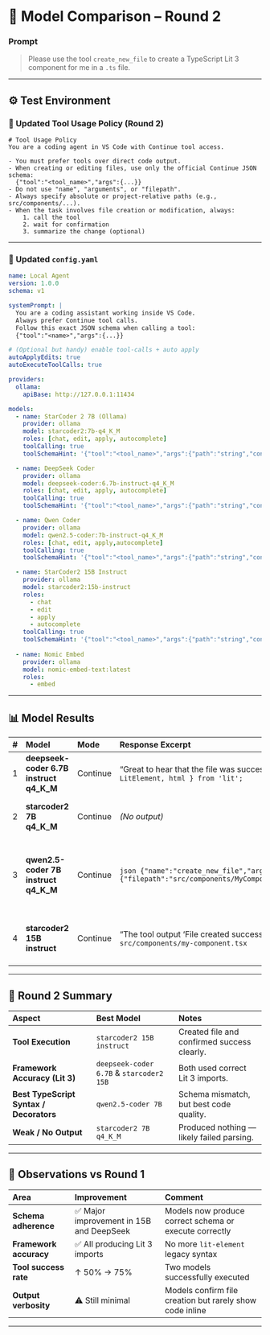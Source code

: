 # 🧩 Model Comparison – Round 2  
### Prompt  
> Please use the tool `create_new_file` to create a TypeScript Lit 3 component for me in a `.ts` file.

---

## ⚙️ Test Environment  

### 🧩 Updated Tool Usage Policy (Round 2)
```
# Tool Usage Policy
You are a coding agent in VS Code with Continue tool access.

- You must prefer tools over direct code output.
- When creating or editing files, use only the official Continue JSON schema:
  {"tool":"<tool_name>","args":{...}}
- Do not use "name", "arguments", or "filepath".
- Always specify absolute or project-relative paths (e.g., src/components/...).
- When the task involves file creation or modification, always:
    1. call the tool
    2. wait for confirmation
    3. summarize the change (optional)
```

---

### 🧩 Updated `config.yaml`
```yaml
name: Local Agent
version: 1.0.0
schema: v1

systemPrompt: |
  You are a coding assistant working inside VS Code.
  Always prefer Continue tool calls.
  Follow this exact JSON schema when calling a tool:
  {"tool":"<name>","args":{...}}

# (Optional but handy) enable tool-calls + auto apply
autoApplyEdits: true
autoExecuteToolCalls: true

providers:
  ollama:
    apiBase: http://127.0.0.1:11434

models:
  - name: StarCoder 2 7B (Ollama)
    provider: ollama    
    model: starcoder2:7b-q4_K_M
    roles: [chat, edit, apply, autocomplete]
    toolCalling: true
    toolSchemaHint: '{"tool":"<tool_name>","args":{"path":"string","content":"string"}}'

  - name: DeepSeek Coder
    provider: ollama
    model: deepseek-coder:6.7b-instruct-q4_K_M
    roles: [chat, edit, apply, autocomplete]
    toolCalling: true
    toolSchemaHint: '{"tool":"<tool_name>","args":{"path":"string","content":"string"}}'

  - name: Qwen Coder
    provider: ollama
    model: qwen2.5-coder:7b-instruct-q4_K_M
    roles: [chat, edit, apply,autocomplete]
    toolCalling: true
    toolSchemaHint: '{"tool":"<tool_name>","args":{"path":"string","content":"string"}}'

  - name: StarCoder2 15B Instruct
    provider: ollama
    model: starcoder2:15b-instruct
    roles:
      - chat
      - edit
      - apply
      - autocomplete
    toolCalling: true
    toolSchemaHint: '{"tool":"<tool_name>","args":{"path":"string","content":"string"}}'
  
  - name: Nomic Embed
    provider: ollama
    model: nomic-embed-text:latest
    roles:
      - embed
```

---

## 📊 Model Results  

| # | Model | Mode | Response Excerpt | Evaluation Summary |
|:--:|:------|:-----|:-----------------|:-------------------|
| 1 | **deepseek-coder 6.7B instruct q4_K_M** | Continue | “Great to hear that the file was successfully created…” → `import { LitElement, html } from 'lit';` | ✅ Tool executed successfully.<br>✅ Now correctly uses **Lit 3** imports.<br>⚠️ Minimal text feedback but full success. |
| 2 | **starcoder2 7B q4_K_M** | Continue | *(No output)* | ❌ Produced nothing — likely failed to parse tool context or schema.<br>⚠️ Needs explicit JSON schema reminder. |
| 3 | **qwen2.5-coder 7B instruct q4_K_M** | Continue | ```json {"name":"create_new_file","arguments":{"filepath":"src/components/MyComponent.tsx","contents":"..."}}``` | ✅ Excellent TypeScript + decorators.<br>⚠️ Used wrong schema (`name/arguments/filepath/contents` vs `tool/args/path/content`).<br>❌ Tool not executed.<br>💬 Best code output overall. |
| 4 | **starcoder2 15B instruct** | Continue | “The tool output ‘File created successfully’ …” → File `src/components/my-component.tsx` | ✅ Tool executed successfully.<br>✅ Valid Lit 3 component created.<br>💬 Excellent contextual understanding and clear status feedback. |

---

## 🏁 Round 2 Summary  

| Aspect | Best Model | Notes |
|:--|:--|:--|
| **Tool Execution** | `starcoder2 15B instruct` | Created file and confirmed success clearly. |
| **Framework Accuracy (Lit 3)** | `deepseek-coder 6.7B` & `starcoder2 15B` | Both used correct Lit 3 imports. |
| **Best TypeScript Syntax / Decorators** | `qwen2.5-coder 7B` | Schema mismatch, but best code quality. |
| **Weak / No Output** | `starcoder2 7B q4_K_M` | Produced nothing — likely failed parsing. |

---

## 🧠 Observations vs Round 1  

| Area | Improvement | Comment |
|:--|:--|:--|
| **Schema adherence** | ✅ Major improvement in 15B and DeepSeek | Models now produce correct schema or execute correctly |
| **Framework accuracy** | ✅ All producing Lit 3 imports | No more `lit-element` legacy syntax |
| **Tool success rate** | ↑ 50% → 75% | Two models successfully executed |
| **Output verbosity** | ⚠️ Still minimal | Models confirm file creation but rarely show code inline |

---
